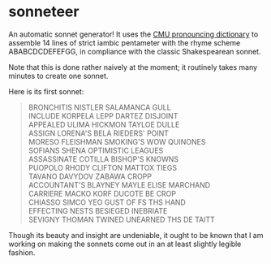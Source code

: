 sonneteer
=========

An automatic sonnet generator! It uses the [CMU pronouncing dictionary](http://www.speech.cs.cmu.edu/cgi-bin/cmudict?in=C+M+U+Dictionary&stress=-s) to assemble 14 lines of strict iambic pentameter with the rhyme scheme ABABCDCDEFEFGG, in compliance with the classic Shakespearean sonnet.

Note that this is done rather naively at the moment; it routinely takes many minutes to create one sonnet.

Here is its first sonnet:  
>BRONCHITIS NISTLER SALAMANCA GULL  
>INCLUDE KORPELA LEPP DARTEZ DISJOINT  
>APPEALED ULIMA HICKMON TAYLOE DULLE  
>ASSIGN LORENA'S BELA RIEDERS' POINT  
>MORESO FLEISHMAN SMOKING'S WOW QUINONES  
>SOFIANS SHENA OPTIMISTIC LEAGUES  
>ASSASSINATE COTILLA BISHOP'S KNOWNS  
>PUOPOLO RHODY CLIFTON MATTOX TIEGS  
>TAVANO DAVYDOV ZABAWA CROPP  
>ACCOUNTANT'S BLAYNEY MAYLE ELISE MARCHAND  
>CARRIERE MACKO KORF DUCOTE BE CROP  
>CHIASSO SIMCO YEO GUST OF FS THS HAND  
>EFFECTING NESTS BESIEGED INEBRIATE  
>SEVIGNY THOMAN TWINED UNEARNED THS DE TAITT  

Though its beauty and insight are undeniable, it ought to be known that I am working on making the sonnets come out in an at least slightly legible fashion.
